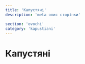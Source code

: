```yaml
---
title: 'Капустяні'
description: 'meta опис сторінки'

section: 'ovochi'
category: 'kapustiani'
---
```


# Капустяні
